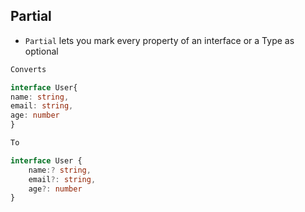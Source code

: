## Partial

- `Partial` lets you mark every property of an interface or a Type as optional

```ts
Converts

interface User{
name: string, 
email: string,
age: number
}

To 

interface User {
    name:? string,
    email?: string,
    age?: number
}

```